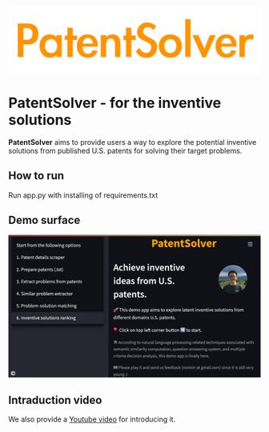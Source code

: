 
![](PatentSolver_logo.png)

# PatentSolver - for the inventive solutions
**PatentSolver** aims to provide users a way to explore the potential inventive solutions from published U.S. patents for solving their target problems.

## How to run
Run app.py with installing of requirements.txt

## Demo surface
![](PatentSolver_surface.png)

## Intraduction video
We also provide a [Youtube video](https://youtu.be/asDsOCuFprQ) for introducing it. 
